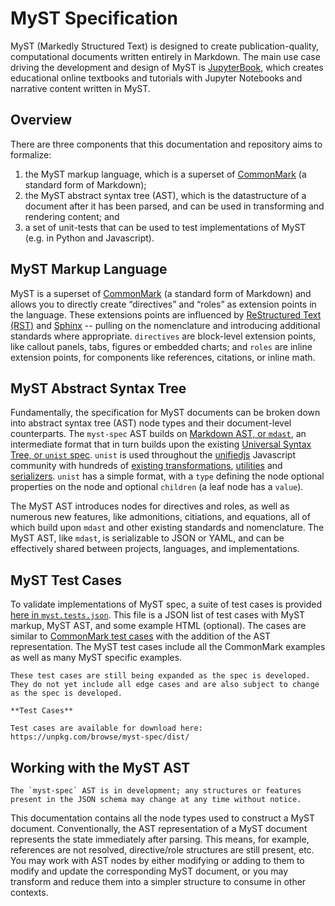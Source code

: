 # MyST Specification

MyST (Markedly Structured Text) is designed to create publication-quality, computational documents written entirely in Markdown. The main use case driving the development and design of MyST is [JupyterBook](https://jupyterbook.org/), which creates educational online textbooks and tutorials with Jupyter Notebooks and narrative content written in MyST.

## Overview

There are three components that this documentation and repository aims to formalize:

1. the MyST markup language, which is a superset of [CommonMark](https://commonmark.org/) (a standard form of Markdown);
2. the MyST abstract syntax tree (AST), which is the datastructure of a document after it has been parsed, and can be used in transforming and rendering content; and
3. a set of unit-tests that can be used to test implementations of MyST (e.g. in Python and Javascript).

## MyST Markup Language

MyST is a superset of [CommonMark](https://commonmark.org/) (a standard form of Markdown) and allows you to directly create “directives” and “roles” as extension points in the language. These extensions points are influenced by [ReStructured Text (RST)](https://en.wikipedia.org/wiki/ReStructuredText) and [Sphinx](https://www.sphinx-doc.org/) -- pulling on the nomenclature and introducing additional standards where appropriate. `directives` are block-level extension points, like callout panels, tabs, figures or embedded charts; and `roles` are inline extension points, for components like references, citations, or inline math.

## MyST Abstract Syntax Tree

Fundamentally, the specification for MyST documents can be broken down into abstract syntax tree (AST) node types and their document-level counterparts. The `myst-spec` AST builds on [Markdown AST, or `mdast`](https://github.com/syntax-tree/mdast), an intermediate format that in turn builds upon the existing [Universal Syntax Tree, or `unist` spec](https://github.com/syntax-tree/unist). `unist` is used throughout the [unifiedjs](https://unifiedjs.com/) Javascript community with hundreds of [existing transformations](https://unifiedjs.com/explore/), [utilities](https://unifiedjs.com/explore/keyword/unist-util/) and [serializers](https://unifiedjs.com/explore/keyword/rehype/). `unist` has a simple format, with a `type` defining the node optional properties on the node and optional `children` (a leaf node has a `value`).

The MyST AST introduces nodes for directives and roles, as well as numerous new features, like admonitions, citiations, and equations, all of which build upon `mdast` and other existing standards and nomenclature. The MyST AST, like `mdast`, is serializable to JSON or YAML, and can be effectively shared between projects, languages, and implementations.

## MyST Test Cases

To validate implementations of MyST spec, a suite of test cases is provided [here in `myst.tests.json`](https://unpkg.com/browse/myst-spec/dist/). This file is a JSON list of test cases with MyST markup, MyST AST, and some example HTML (optional). The cases are similar to [CommonMark test cases](https://spec.commonmark.org/) with the addition of the AST representation. The MyST test cases include all the CommonMark examples as well as many MyST specific examples.

```{note}
These test cases are still being expanded as the spec is developed.  They do not yet include all edge cases and are also subject to change as the spec is developed.
```

```{attention}
**Test Cases**

Test cases are available for download here: https://unpkg.com/browse/myst-spec/dist/
```

## Working with the MyST AST

```{warning}
The `myst-spec` AST is in development; any structures or features present in the JSON schema may change at any time without notice.
```

This documentation contains all the node types used to construct a MyST document. Conventionally, the AST representation of a MyST document represents the state immediately after parsing. This means, for example, references are not resolved, directive/role structures are still present, etc. You may work with AST nodes by either modifying or adding to them to modify and update the corresponding MyST document, or you may transform and reduce them into a simpler structure to consume in other contexts.
